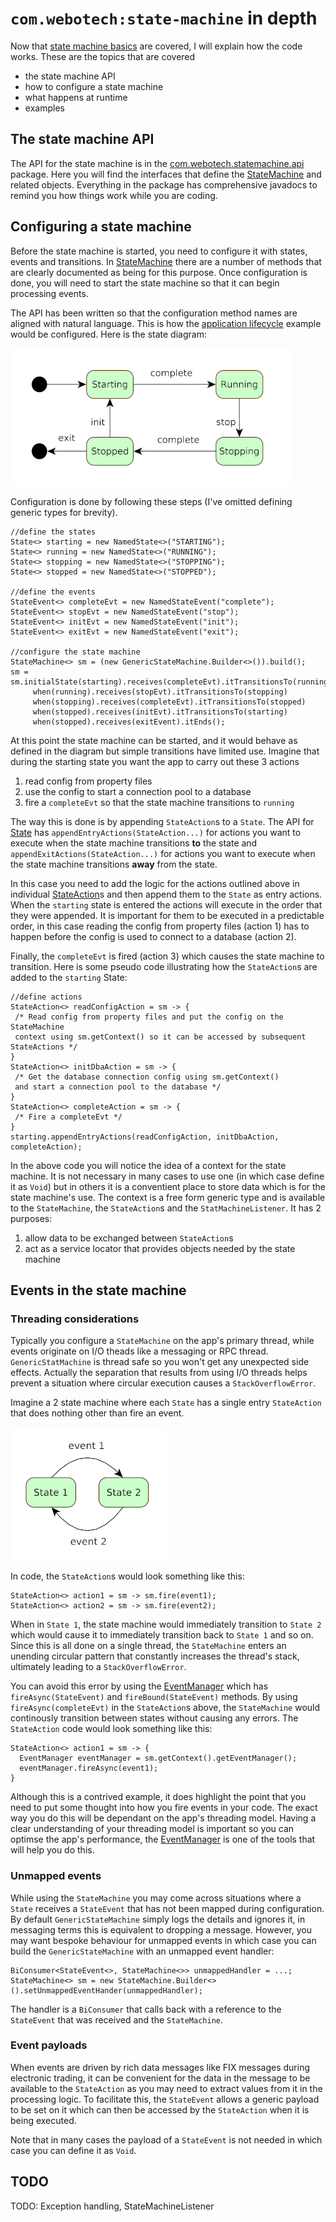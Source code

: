 # `com.webotech:state-machine` in depth

Now that [state machine basics](intro.md) are covered, I will explain how the code works. These are
the topics that are covered

* the state machine API
* how to configure a state machine
* what happens at runtime
* examples

## The state machine API

The API for the state machine is in the
[com.webotech.statemachine.api](../src/main/java/com/webotech/statemachine/api) package. Here you
will find the interfaces that define
the [StateMachine](../src/main/java/com/webotech/statemachine/api/StateMachine.java) and related
objects. Everything in the package has comprehensive javadocs to remind you how things work while
you are coding.

## Configuring a state machine

Before the state machine is started, you need to configure it with states, events and transitions.
In [StateMachine](../src/main/java/com/webotech/statemachine/api/StateMachine.java) there are a
number of methods that are clearly documented as being for this purpose. Once configuration is done,
you will need to start the state machine so that it can begin processing events.

The API has been written so that the configuration method names are aligned with natural language.
This is how the [application lifecycle](intro.md#app-lifecycle-example) example would be configured.
Here is the state diagram:

![](media/State_diagram_2.png)

Configuration is done by following these steps (I've omitted defining generic types for
brevity).

```
//define the states
State<> starting = new NamedState<>("STARTING");
State<> running = new NamedState<>("RUNNING");
State<> stopping = new NamedState<>("STOPPING");
State<> stopped = new NamedState<>("STOPPED");

//define the events
StateEvent<> completeEvt = new NamedStateEvent("complete");
StateEvent<> stopEvt = new NamedStateEvent("stop");
StateEvent<> initEvt = new NamedStateEvent("init");
StateEvent<> exitEvt = new NamedStateEvent("exit");

//configure the state machine
StateMachine<> sm = (new GenericStateMachine.Builder<>()).build();
sm = sm.initialState(starting).receives(completeEvt).itTransitionsTo(running)
     when(running).receives(stopEvt).itTransitionsTo(stopping)
     when(stopping).receives(completeEvt).itTransitionsTo(stopped)
     when(stopped).receives(initEvt).itTransitionsTo(starting)
     when(stopped).receives(exitEvent).itEnds();
```

At this point the state machine can be started, and it would behave as defined in the diagram but
simple transitions have limited use. Imagine that during the starting state you want the app to
carry out these 3 actions

1. read config from property files
2. use the config to start a connection pool to a database
3. fire a `completeEvt` so that the state machine transitions to `running`

The way this is done is by appending `StateAction`s to a `State`. The API
for [State](../src/main/java/com/webotech/statemachine/api/State.java)
has `appendEntryActions(StateAction...)` for actions you want to execute when the state machine
transitions **to** the state and `appendExitActions(StateAction...)` for actions you want to execute
when the state machine transitions **away** from the state.

In this case you need to add the logic for the actions outlined above in
individual [StateAction](../src/main/java/com/webotech/statemachine/api/StateAction.java)s and then
append them to the `State` as entry actions. When the `starting` state is entered the actions will
execute in the order that they were appended. It is important for them to be executed in a
predictable order, in this case reading the config from property files (action 1) has to happen
before the config is used to connect to a database (action 2).

Finally, the `completeEvt` is fired (action 3) which causes the state machine to transition. Here is
some pseudo code illustrating how the `StateAction`s are added to the `starting` State:

```
//define actions
StateAction<> readConfigAction = sm -> {
 /* Read config from property files and put the config on the StateMachine 
 context using sm.getContext() so it can be accessed by subsequent StateActions */
}
StateAction<> initDbaAction = sm -> {
 /* Get the database connection config using sm.getContext() 
 and start a connection pool to the database */
}
StateAction<> completeAction = sm -> {
 /* Fire a completeEvt */
}
starting.appendEntryActions(readConfigAction, initDbaAction, completeAction);
```

In the above code you will notice the idea of a context for the state machine. It is not necessary
in many cases to use one (in which case define it as `Void`) but in others it is a conventient place
to store data which is for the state machine's use. The context is a free form generic type and is
available to the `StateMachine`, the `StateAction`s and the `StatMachineListener`. It has 2
purposes:

1. allow data to be exchanged between `StateAction`s
2. act as a service locator that provides objects needed by the state machine

## Events in the state machine

### Threading considerations

Typically you configure a `StateMachine` on the app's primary thread, while events originate on I/O
theads like a messaging or RPC thread. `GenericStatMachine` is thread safe so you won't get any
unexpected side effects. Actually the separation that results from using I/O threads helps prevent a
situation where circular execution causes a `StackOverflowError`.

Imagine a 2 state machine where each `State` has a single entry `StateAction` that does nothing
other than fire an event.

![](media/State_diagram_1.png)

In code, the `StateAction`s would look something like this:

```
StateAction<> action1 = sm -> sm.fire(event1);
StateAction<> action2 = sm -> sm.fire(event2);
```

When in `State 1`, the state machine would immediately transition to `State 2` which would cause it
to immediately transition back to `State 1` and so on. Since this is all done on a single thread,
the `StateMachine` enters an unending circular pattern that constantly increases the thread's stack,
ultimately leading to a `StackOverflowError`.

You can avoid this error by using
the [EventManager](../src/main/java/com/webotech/statemachine/EventManager.java) which
has `fireAsync(StateEvent)` and `fireBound(StateEvent)` methods. By using `fireAsync(completeEvt)`
in the `StateAction`s above, the `StateMachine` would continously transition between states without
causing any errors. The `StateAction` code would look something like this:

```
StateAction<> action1 = sm -> {
  EventManager eventManager = sm.getContext().getEventManager();
  eventManager.fireAsync(event1);
}
```

Although this is a contrived example, it does highlight the point that you need to put some thought
into how you fire events in your code. The exact way you do this will be dependant on the app's
threading model. Having a clear understanding of your threading model is important so you can
optimse the app's performance,
the [EventManager](../src/main/java/com/webotech/statemachine/EventManager.java) is one of the tools
that will help you do this.

### Unmapped events

While using the `StateMachine` you may come across situations where a `State` receives
a `StateEvent` that has not been mapped during configuration. By default `GenericStateMachine`
simply logs the details and ignores it, in messaging terms this is equivalent to dropping a message.
However, you may want bespoke behaviour for unmapped events in which case you can build
the `GenericStateMachine` with an unmapped event handler:

```
BiConsumer<StateEvent<>, StateMachine<>> unmappedHandler = ...;
StateMachine<> sm = new StateMachine.Builder<>().setUnmappedEventHander(unmappedHandler);
```

The handler is a `BiConsumer` that calls back with a reference to the `StateEvent` that was received
and the `StateMachine`.

### Event payloads

When events are driven by rich data messages like FIX messages during electronic trading, it
can be convenient for the data in the message to be available to the `StateAction` as you may need
to extract values from it in the processing logic. To facilitate this, the `StateEvent` allows a
generic payload to be set on it which can then be accessed by the `StateAction` when it is being
executed.

Note that in many cases the payload of a `StateEvent` is not needed in which case you can define it
as `Void`.

## TODO

TODO: Exception handling, StateMachineListener
